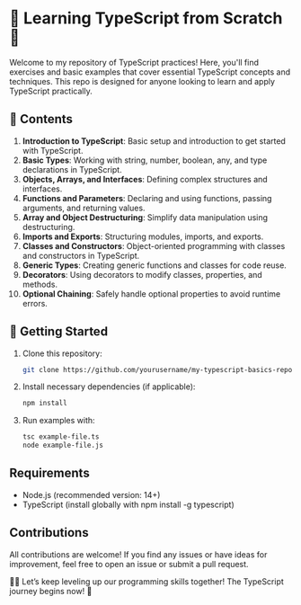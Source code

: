 # 📘 Learning TypeScript from Scratch 🚀

Welcome to my repository of TypeScript practices! Here, you'll find exercises and basic examples that cover essential TypeScript concepts and techniques. This repo is designed for anyone looking to learn and apply TypeScript practically.

## 🧩 Contents

1. **Introduction to TypeScript**: Basic setup and introduction to get started with TypeScript.
2. **Basic Types**: Working with string, number, boolean, any, and type declarations in TypeScript.
3. **Objects, Arrays, and Interfaces**: Defining complex structures and interfaces.
4. **Functions and Parameters**: Declaring and using functions, passing arguments, and returning values.
5. **Array and Object Destructuring**: Simplify data manipulation using destructuring.
6. **Imports and Exports**: Structuring modules, imports, and exports.
7. **Classes and Constructors**: Object-oriented programming with classes and constructors in TypeScript.
8. **Generic Types**: Creating generic functions and classes for code reuse.
9. **Decorators**: Using decorators to modify classes, properties, and methods.
10. **Optional Chaining**: Safely handle optional properties to avoid runtime errors.

## 🚀 Getting Started

1. Clone this repository:
   ```bash
   git clone https://github.com/yourusername/my-typescript-basics-repo.git

2. Install necessary dependencies (if applicable):
    ```bash
    npm install

3. Run examples with:
    ```bash
    tsc example-file.ts
    node example-file.js

## Requirements
- Node.js (recommended version: 14+)
- TypeScript (install globally with npm install -g typescript)

## Contributions
All contributions are welcome! If you find any issues or have ideas for improvement, feel free to open an issue or submit a pull request.

👩‍💻 Let’s keep leveling up our programming skills together! The TypeScript journey begins now! 🌟


